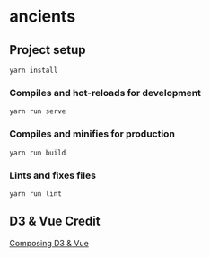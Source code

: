 # ancients

## Project setup
```
yarn install
```

### Compiles and hot-reloads for development
```
yarn run serve
```

### Compiles and minifies for production
```
yarn run build
```

### Lints and fixes files
```
yarn run lint
```

## D3 & Vue Credit

[Composing D3 & Vue](https://medium.com/tyrone-tudehope/composing-d3-visualizations-with-vue-js-c65084ccb686)
